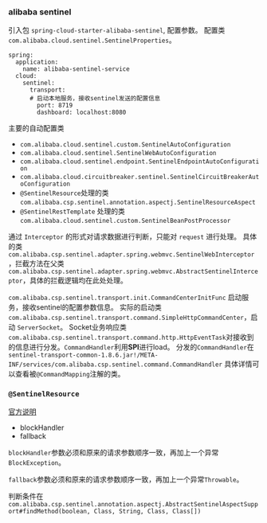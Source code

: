 ### alibaba sentinel

引入包 `spring-cloud-starter-alibaba-sentinel`, 配置参数。
配置类 `com.alibaba.cloud.sentinel.SentinelProperties`。
```ymal
spring:
  application:
    name: alibaba-sentinel-service
  cloud:
    sentinel:
      transport:
      # 启动本地服务，接收sentinel发送的配置信息
        port: 8719
        dashboard: localhost:8080
```

主要的自动配置类
- `com.alibaba.cloud.sentinel.custom.SentinelAutoConfiguration`
- `com.alibaba.cloud.sentinel.SentinelWebAutoConfiguration`
- `com.alibaba.cloud.sentinel.endpoint.SentinelEndpointAutoConfiguration`
- `com.alibaba.cloud.circuitbreaker.sentinel.SentinelCircuitBreakerAutoConfiguration`
- `@SentinelResource`处理的类`com.alibaba.csp.sentinel.annotation.aspectj.SentinelResourceAspect`
- `@SentinelRestTemplate` 处理的类`com.alibaba.cloud.sentinel.custom.SentinelBeanPostProcessor`

通过 `Interceptor` 的形式对请求数据进行判断，只能对 `request` 进行处理。
具体的类`com.alibaba.csp.sentinel.adapter.spring.webmvc.SentinelWebInterceptor`，拦截方法在父类
`com.alibaba.csp.sentinel.adapter.spring.webmvc.AbstractSentinelInterceptor`，具体的拦截逻辑均在此处处理。

`com.alibaba.csp.sentinel.transport.init.CommandCenterInitFunc` 启动服务，接收sentinel的配置参数信息。
实际的启动类`com.alibaba.csp.sentinel.transport.command.SimpleHttpCommandCenter`，启动 `ServerSocket`。
Socket业务响应类 `com.alibaba.csp.sentinel.transport.command.http.HttpEventTask`对接收到的信息进行分发。`CommandHandler`利用**SPI**进行load。
分发的`CommandHandler`在`sentinel-transport-common-1.8.6.jar!/META-INF/services/com.alibaba.csp.sentinel.command.CommandHandler`
具体详情可以查看被`@CommandMapping`注解的类。


### `@SentinelResource`

[官方说明](https://sentinelguard.io/zh-cn/docs/annotation-support.html)

- blockHandler 
- fallback

`blockHandler`参数必须和原来的请求参数顺序一致，再加上一个异常`BlockException`。

`fallback`参数必须和原来的请求参数顺序一致，再加上一个异常`Throwable`。

判断条件在 `com.alibaba.csp.sentinel.annotation.aspectj.AbstractSentinelAspectSupport#findMethod(boolean, Class, String, Class, Class[])`